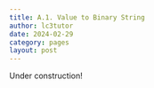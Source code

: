 ```yaml
---
title: A.1. Value to Binary String
author: lc3tutor
date: 2024-02-29
category: pages
layout: post
---
```


Under construction!

